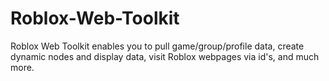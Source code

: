 # Roblox-Web-Toolkit
Roblox Web Toolkit enables you to pull game/group/profile data, create dynamic nodes and display data, visit Roblox webpages via id's, and much more. 

